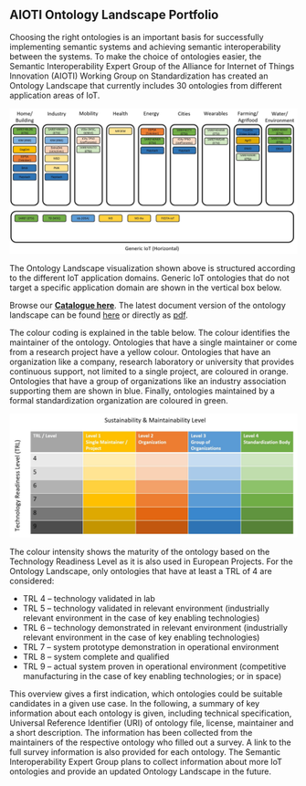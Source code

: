## AIOTI Ontology Landscape Portfolio

Choosing the right ontologies is an important basis for successfully implementing semantic systems and achieving semantic interoperability between the systems. To make the choice of ontologies easier, the Semantic Interoperability Expert Group of the Alliance for Internet of Things Innovation (AIOTI) Working Group on Standardization has created an Ontology Landscape that currently includes 30 ontologies from different application areas of IoT. 

![Ontology Landscape](./assets/images/OntologyLandscape-1.0.1.JPG)

The Ontology Landscape visualization shown above is structured according to the different IoT application domains. Generic IoT ontologies that do not target a specific application domain are shown in the vertical box below.

Browse our [**Catalogue here**](./catalogue.html). The latest document version of the ontology landscape can be found [here](https://aioti.eu/aioti-ontology-landscape-report/) or directly as [pdf](https://aioti.eu/wp-content/uploads/2022/02/AIOTI-Ontology-Landscape-Report-R1-Published-1.0.1.pdf).

The colour coding is explained in the table below. The colour identifies the maintainer of the ontology. Ontologies that have a single maintainer or come from a research project have a yellow colour. Ontologies that have an organization like a company, research laboratory or university that provides continuous support, not limited to a single project, are coloured in orange. Ontologies that have a group of organizations like an industry association supporting them are shown in blue. Finally, ontologies maintained by a formal standardization organization are coloured in green.

![Colour Coding](./assets/images/ColorCoding.JPG)

The colour intensity shows the maturity of the ontology based on the Technology Readiness Level as it is also used in European Projects. For the Ontology Landscape, only ontologies that have at least a TRL of 4 are considered:
* TRL 4 – technology validated in lab
* TRL 5 – technology validated in relevant environment (industrially relevant environment in the case of key enabling technologies)
* TRL 6 – technology demonstrated in relevant environment (industrially relevant environment in the case of key enabling technologies)
* TRL 7 – system prototype demonstration in operational environment
* TRL 8 – system complete and qualified
* TRL 9 – actual system proven in operational environment (competitive manufacturing in the case of key enabling technologies; or in space)
 
This overview gives a first indication, which ontologies could be suitable candidates in a given use case. In the following, a summary of key information about each ontology is given, including technical specification, Universal Reference Identifier (URI) of ontology file, license, maintainer and a short description. The information has been collected from the maintainers of the respective ontology who filled out a survey. A link to the full survey information is also provided for each ontology. The Semantic Interoperability Expert Group plans to collect information about more IoT ontologies and provide an updated Ontology Landscape in the future.
